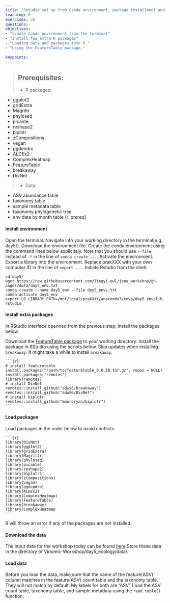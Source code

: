 ```yaml
---
title: "Rstudio set up from Conda environment, package installment and data download"
teaching: 0
exercises: 30
questions:
objectives:
- "Create Conda environment from the terminal"
- "Install few extra R packages"
- "Loading data and packages into R."
- "Using the FeatureTable package."

keypoints:
---
```


>## Prerequisites:  
> - R packages:
  - ggplot2
  - gridExtra
  - Magrittr
  - phyloseq
  - picante
  - reshape2
  - biplotr
  - zCompositions
  - vegan
  - ggdendro
  - ALDEx2
  - ComplexHeatmap
  - FeatureTable 
  - breakaway
  - DivNet
> - Data:
  - ASV abundance table
  - taxonomy table
  - sample metadata table
  - taxonomy phylogenetic tree
  - env data by month table
{: .prereq}

#### Install environment 

Open the terminal.
Navigate into your working directory in the terminal(e.g. day5/). 
Download the environment file.
Create the conda environment using the command lines below explicitely. Note that you should use `--file` instead of `-f` in the line of `conda create ...`.
Activate the environment.
Export a library into the environment. Replace prakXXX with your own computer ID in the line of `export ...`.
Initiate Rstudio from the shell.
~~~
cd day5/
wget https://raw.githubusercontent.com/lingyi-owl/jena_workshop/gh-pages/data/day5_env.txt
conda create --name day5_env --file day5_envs.txt
conda activate day5_env
export LD_LIBRARY_PATH=/mnt/local/prakXXX/anaconda3/envs/day5_env/lib
rstudio
~~~

#### Install extra packages

In RStudio interface openned from the previous step, install the packages below.

Download the [FeatureTable package](https://github.com/mooreryan/featuretable/releases/tag/v0.0.10) to your working directory.
Install the package in RStudio using the scripts below. Skip updates when installing `breakaway`. It might take a while to install `breakaway`.
~~~
```{r}
# install featuretable
install.packages("/path/to/featuretable_0.0.10.tar.gz", repos = NULL)
install.packages("remotes")
library(remotes)
# install DivNet
remotes::install_github("adw96/breakaway")
remotes::install_github("adw96/DivNet")
# install biplotr
remotes::install_github("mooreryan/biplotr")
```
~~~

#### Load packages

Load packages in the order below to avoid conflicts.
~~~
```{r}
library(DivNet)
library(ggplot2)
library(gridExtra)
library(Magrittr)
library(phyloseq)
library(picante)
library(reshape2)
library(biplotr)
library(zCompositions)
library(vegan)
library(ggdendro)
library(ALDEx2)
library(ComplexHeatmap)
library(FeatureTable)
library(breakaway)
library(ComplexHeatmap
```
~~~

R will throw an error if any of the packages are not installed.

#### Download the data

The input data for the workshop today can be found [here](https://github.com/lingyi-owl/jena_workshop/tree/gh-pages/data).Store these data in the directory of Viriomic-Workshop/day5_ecology/data/.

#### Load data

Before you load the data, make sure that the name of the feature(ASV) column matches in the
feature(ASV) count table and the taxonomy table. They will not match by default. My labels
for both are “ASV”
Load the ASV count table, taxonomy table, and sample metadata using the `read.table()`
function:
